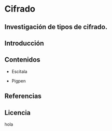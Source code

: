 # Cifrado

## Investigación de tipos de cifrado.

## Introducción

## Contenidos

- Escítala

- Pigpen

## Referencias

## Licencia
hola
